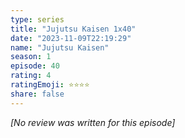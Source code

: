 ```yaml
---
type: series
title: "Jujutsu Kaisen 1x40"
date: "2023-11-09T22:19:29"
name: "Jujutsu Kaisen"
season: 1
episode: 40
rating: 4
ratingEmoji: ⭐️⭐️⭐️⭐️
share: false
---
```


*[No review was written for this episode]*

